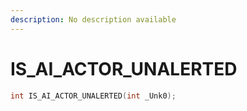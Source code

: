 ```yaml
---
description: No description available 
---
```


# IS_AI_ACTOR_UNALERTED

```cpp
int IS_AI_ACTOR_UNALERTED(int _Unk0);
```